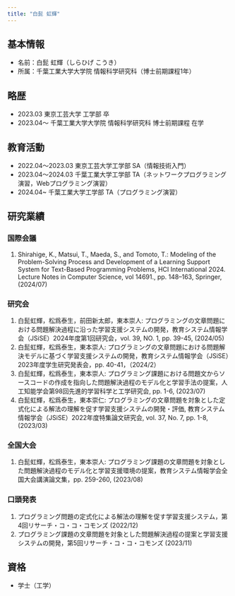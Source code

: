 ```yaml
---
title: "白髭 虹輝"
---
```


## 基本情報

- 名前：白髭 虹輝（しらひげ こうき）
- 所属：千葉工業大学大学院 情報科学研究科（博士前期課程1年）

## 略歴

- 2023.03 東京工芸大学 工学部 卒
- 2023.04～ 千葉工業大学大学院 情報科学研究科 博士前期課程 在学

## 教育活動

- 2022.04〜2023.03 東京工芸大学工学部 SA（情報技術入門）
- 2023.04〜2024.03 千葉工業大学工学部 TA（ネットワークプログラミング演習，Webプログラミング演習）
- 2024.04~ 千葉工業大学工学部 TA（プログラミング演習）

## 研究業績

### 国際会議

1. Shirahige, K., Matsui, T., Maeda, S., and Tomoto, T.: Modeling of the Problem-Solving Process and Development of a Learning Support System for Text-Based Programming Problems, HCI International 2024. Lecture Notes in Computer Science, vol 14691., pp. 148–163, Springer, (2024/07)

### 研究会

1. 白髭虹輝，松爲泰生，前田新太郎，東本崇人: プログラミングの文章問題における問題解決過程に沿った学習支援システムの開発，教育システム情報学会（JSiSE）2024年度第1回研究会，vol. 39, NO. 1, pp. 39-45, (2024/05)
2. 白髭虹輝，松爲泰生，東本崇人: プログラミングの文章問題における問題解決モデルに基づく学習支援システムの開発，教育システム情報学会（JSiSE）2023年度学生研究発表会，pp. 40-41，（2024/2）
3. 白髭虹輝，松爲泰生，東本崇人: プログラミング課題における問題文からソースコードの作成を指向した問題解決過程のモデル化と学習手法の提案，人工知能学会第98回先進的学習科学と工学研究会, pp. 1-6, (2023/07)
4. 白髭虹輝，松爲泰生，東本崇仁: プログラミングの文章問題を対象とした定式化による解法の理解を促す学習支援システムの開発・評価, 教育システム情報学会（JSiSE）2022年度特集論文研究会, vol. 37, No. 7, pp. 1-8, (2023/03)

### 全国大会

1. 白髭虹輝，松爲泰生，東本崇人: プログラミング課題の文章問題を対象とした問題解決過程のモデル化と学習支援環境の提案，教育システム情報学会全国大会講演論文集，pp. 259-260, (2023/08)

### 口頭発表

1. プログラミング問題の定式化による解法の理解を促す学習支援システム，第4回リサーチ・コ・コ・コモンズ (2022/12)
2. プログラミング課題の文章問題を対象とした問題解決過程の提案と学習支援システムの開発，第5回リサーチ・コ・コ・コモンズ (2023/11)

## 資格

- 学士（工学）
